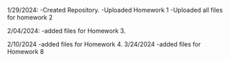 1/29/2024:
  -Created Repository.
  -Uploaded Homework 1
  -Uploaded all files for homework 2

2/04/2024:
  -added files for Homework 3.

2/10/2024
  -added files for Homework 4.
3/24/2024
  -added files for Homework 8
